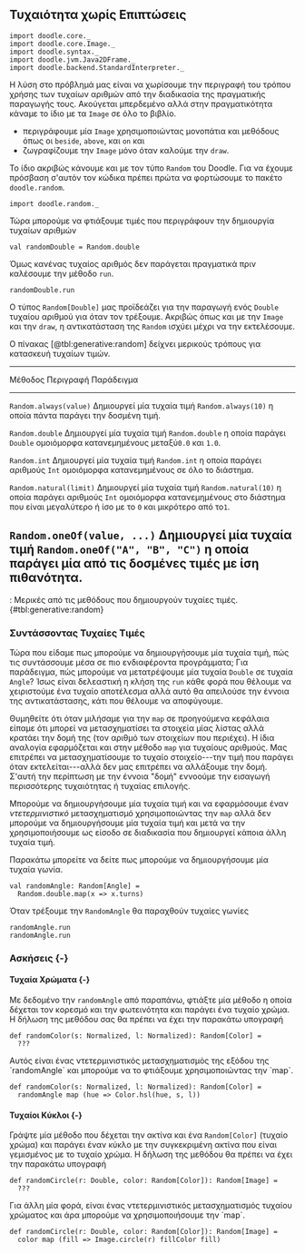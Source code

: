 ## Τυχαιότητα χωρίς Επιπτώσεις

```tut:invisible
import doodle.core._
import doodle.core.Image._
import doodle.syntax._
import doodle.jvm.Java2DFrame._
import doodle.backend.StandardInterpreter._
```

Η λύση στο πρόβλημά μας είναι να χωρίσουμε την περιγραφή του τρόπου χρήσης των τυχαίων αριθμών από την διαδικασία της πραγματικής παραγωγής τους. Ακούγεται μπερδεμένο αλλά στην πραγματικότητα κάναμε το ίδιο με τα `Image` σε όλο το βιβλίο.

- περιγράφουμε μία `Image` χρησιμοποιώντας μονοπάτια και μεθόδους όπως οι `beside`, `above`, και `on` και
- ζωγραφίζουμε την `Image` μόνο όταν καλούμε την `draw`.

Το ίδιο ακριβώς κάνουμε και με τον τύπο `Random` του Doodle. Για να έχουμε πρόσβαση σ'αυτόν τον κώδικα πρέπει πρώτα να φορτώσουμε το πακέτο `doodle.random`.

```tut:silent:book
import doodle.random._
```

Τώρα μπορούμε να φτιάξουμε τιμές που περιγράφουν την δημιουργία τυχαίων αριθμών

```tut:book
val randomDouble = Random.double
```

Όμως κανένας τυχαίος αριθμός δεν παράγεται πραγματικά πριν καλέσουμε την μέθοδο `run`.

```tut:book
randomDouble.run
```

Ο τύπος `Random[Double]` μας προϊδεάζει για την παραγωγή ενός `Double` τυχαίου αριθμού για όταν τον τρέξουμε. Ακριβώς όπως και με την `Image` και την `draw`, η αντικατάσταση της `Random` ισχύει μέχρι να την εκτελέσουμε.

Ο πίνακας [@tbl:generative:random] δείχνει μερικούς τρόπους για κατασκευή τυχαίων τιμών.

----------------------------------------------------------------------------------------
Μέθοδος                    Περιγραφή                       Παράδειγμα
-------------------------- ------------------------------ ------------------------------
`Random.always(value)`     Δημιουργεί μία τυχαία τιμή       `Random.always(10)`
                           η οποία πάντα παράγει την
                           δοσμένη τιμή.

`Random.double`            Δημιουργεί μία τυχαία τιμή       `Random.double`
                           η οποία παράγει `Double`
                           ομοιόμορφα κατανεμημένους
                           μεταξύ`0.0` και `1.0`.

`Random.int`               Δημιουργεί μία τυχαία τιμή        `Random.int`
                           η οποία παράγει αριθμούς `Int`
                           ομοιόμορφα κατανεμημένους
                           σε όλο το διάστημα.

`Random.natural(limit)`    Δημιουργεί μία τυχαία τιμή        `Random.natural(10)`
                           η οποία παράγει αριθμούς `Int`
                           ομοιόμορφα κατανεμημένους
                           στο διάστημα που είναι
                           μεγαλύτερο ή ίσο με το `0`
                           και μικρότερο από το`1`.

`Random.oneOf(value, ...)` Δημιουργεί μία τυχαία τιμή        `Random.oneOf("A", "B", "C")`
                           η οποία παράγει μία από τις
                           δοσμένες τιμές με ίση
                           πιθανότητα.
----------------------------------------------------------------------------------------

: Μερικές από τις μεθόδους που δημιουργούν τυχαίες τιμές. {#tbl:generative:random}


### Συντάσσοντας Τυχαίες Τιμές

Τώρα που είδαμε πως μπορούμε να δημιουργήσουμε μία τυχαία τιμή, πώς τις συντάσσουμε μέσα σε πιο ενδιαφέροντα προγράμματα; Για παράδειγμα, πώς μπορούμε να μετατρέψουμε μία τυχαία `Double` σε τυχαία `Angle`? Ίσως είναι δελεαστική η κλήση της `run` κάθε φορά που θέλουμε να χειριστούμε ένα τυχαίο αποτέλεσμα αλλά αυτό θα απειλούσε την έννοια της αντικατάστασης, κάτι που θέλουμε να αποφύγουμε.

Θυμηθείτε ότι όταν μιλήσαμε για την `map` σε προηγούμενα κεφάλαια είπαμε ότι μπορεί να μετασχηματίσει τα στοιχεία μίας λίστας αλλά κρατάει την δομή της (τον αριθμό των στοιχείων που περιέχει). Η ίδια αναλογία εφαρμόζεται και στην μέθοδο `map` για τυχαίους αριθμούς. Μας επιτρέπει να μετασχηματίσουμε το τυχαίο στοιχείο---την τιμή που παράγει όταν εκτελείται---αλλά δεν μας επιτρέπει να αλλάξουμε την δομή. Σ'αυτή την περίπτωση με την έννοια "δομή" εννοούμε την εισαγωγή περισσότερης τυχαιότητας ή τυχαίας επιλογής.

Μπορούμε να δημιουργήσουμε μία τυχαία τιμή και να εφαρμόσουμε έναν *ντετερμινιστικό* μετασχηματισμό χρησιμοποιώντας την `map` αλλά δεν μπορούμε να δημιουργήσουμε μία τυχαία τιμή και μετά να την χρησιμοποιήσουμε ως είσοδο σε διαδικασία που δημιουργεί κάποια άλλη τυχαία τιμή.

Παρακάτω μπορείτε να δείτε πως μπορούμε να δημιουργήσουμε μία τυχαία γωνία.

```tut:silent:book
val randomAngle: Random[Angle] =
  Random.double.map(x => x.turns)
```

Όταν τρέξουμε την `RandomAngle` θα παραχθούν τυχαίες γωνίες

```tut:book
randomAngle.run
randomAngle.run
```

### Ασκήσεις {-}

#### Τυχαία Χρώματα {-}

Με δεδομένο την `randomAngle` από παραπάνω, φτιάξτε μία μέθοδο η οποία δέχεται τον κορεσμό και την φωτεινότητα και παράγει ένα τυχαίο χρώμα. Η δήλωση της μεθόδου σας θα πρέπει να έχει την παρακάτω υπογραφή

```tut:silent:book
def randomColor(s: Normalized, l: Normalized): Random[Color] =
  ???
```

<div class="example">
Αυτός είναι ένας ντετερμινιστικός μετασχηματισμός της εξόδου της `randomAngle` και μπορούμε να το φτιάξουμε χρησιμοποιώντας την `map`.

```tut:silent:book
def randomColor(s: Normalized, l: Normalized): Random[Color] =
  randomAngle map (hue => Color.hsl(hue, s, l))
```
</div>

#### Τυχαίοι Κύκλοι {-}

Γράψτε μία μέθοδο που δέχεται την ακτίνα και ένα `Random[Color]` (τυχαίο χρώμα) και παράγει έναν κύκλο με την συγκεκριμένη ακτίνα που είναι γεμισμένος με το τυχαίο χρώμα. Η δήλωση της μεθόδου θα πρέπει να έχει την παρακάτω υπογραφή

```tut:silent:book
def randomCircle(r: Double, color: Random[Color]): Random[Image] =
  ???
```

<div class="example">
Για άλλη μία φορά, είναι ένας ντετερμινιστικός μετασχηματισμός τυχαίου χρώματος και άρα μπορούμε να χρησιμοποιήσουμε την `map`.

```tut:silent:book
def randomCircle(r: Double, color: Random[Color]): Random[Image] =
  color map (fill => Image.circle(r) fillColor fill)
```
</div>
